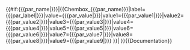 {{#if:{{{par_name|}}}|{{Chembox_{{{par_name}}}|label={{{par_label|}}}|value={{{par_value|}}}|value1={{{par_value1|}}}|value2={{{par_value2|}}}|value3={{{par_value3|}}}|value4={{{par_value4|}}}|value5={{{par_value5|}}}|value6={{{par_value6|}}}|value7={{{par_value7|}}}|value8={{{par_value8|}}}|value9={{{par_value9|}}} }}| }}<noinclude>{{Documentation}}</noinclude>